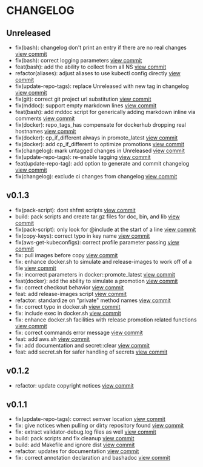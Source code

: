 # CHANGELOG

## Unreleased

* fix(bash): changelog don't print an entry if there are no real changes [view commit](https://github.com/catenasys/shell-scripts/commit/ef41ece488f91cbe7c58c6b106ea89ff609af5c6)
* fix(bash): correct logging parameters [view commit](https://github.com/catenasys/shell-scripts/commit/307ce0d94431c8717d047eb2402b2cbd48fb6cb3)
* feat(bash): add the ability to collect from all NS [view commit](https://github.com/catenasys/shell-scripts/commit/49402e983915b0a372f84613ded393d43b6d063d)
* refactor(aliases): adjust aliases to use kubectl config directly [view commit](https://github.com/catenasys/shell-scripts/commit/7942c1589fde4407477d17d275302cea53c0429f)
* fix(update-repo-tags): replace Unreleased with new tag in changelog [view commit](https://github.com/catenasys/shell-scripts/commit/4c2aa9c944247cf77d26a5dbcf18f5bfcafc3c73)
* fix(git): correct git project url substitution [view commit](https://github.com/catenasys/shell-scripts/commit/1b583b9bc618ec6af3537ff571bc1c10e4c5a300)
* fix(mddoc): support empty markdown lines [view commit](https://github.com/catenasys/shell-scripts/commit/9fdb5f2d6da836d5c4771ac6cebc3f8cf6aaf053)
* feat(bash): add mddoc script for generically adding markdown inline via comments [view commit](https://github.com/catenasys/shell-scripts/commit/ae3aaa8dbb9461b38cd520b95e5e959246675c96)
* fix(docker): repo_tags_has compensate for dockerhub dropping real hostnames [view commit](https://github.com/catenasys/shell-scripts/commit/ddb5cab0d19e9be4ccf4a3ddd57c1d734ed2028c)
* fix(docker): cp_if_different always in promote_latest [view commit](https://github.com/catenasys/shell-scripts/commit/094a779803d922b31cc54c5ff88da8605f577ab8)
* fix(docker): add cp_if_different to optimize promotions [view commit](https://github.com/catenasys/shell-scripts/commit/e058809b696179d7c2880895e3dcb454ac8e28f5)
* fix(changelog): mark untagged changes in Unreleased [view commit](https://github.com/catenasys/shell-scripts/commit/d4d60dcf26195e3be9ffbf1fe0e829513e730614)
* fix(update-repo-tags): re-enable tagging [view commit](https://github.com/catenasys/shell-scripts/commit/96f0bed726c1da6b56aa7566cc61f1272b8f1c8b)
* feat(update-repo-tag): add option to generate and commit changelog [view commit](https://github.com/catenasys/shell-scripts/commit/e45461d129ef487bb322135671a1fcee55722481)
* fix(changelog): exclude ci changes from changelog [view commit](https://github.com/catenasys/shell-scripts/commit/944c0bc0a664d27a9436f23e9d7ab085ca1a4a33)

## v0.1.3

* fix(pack-script): dont shfmt scripts [view commit](https://github.com/catenasys/shell-scripts/commit/c9659b88ed60578e99c7c95f173736f38ab9bf52)
* build: pack scripts and create tar.gz files for doc, bin, and lib [view commit](https://github.com/catenasys/shell-scripts/commit/a93fb981431b906f238dc2f1967d3645efcfdce2)
* fix(pack-script): only look for @include at the start of a line [view commit](https://github.com/catenasys/shell-scripts/commit/320fd376a744a35d76fc7de66c65994e3a201cf6)
* fix(copy-keys): correct typo in key name [view commit](https://github.com/catenasys/shell-scripts/commit/efb1adbea3bed67af0f297c3bbe4105ecfc9b588)
* fix(aws-get-kubeconfigs): correct profile parameter passing [view commit](https://github.com/catenasys/shell-scripts/commit/d214e2e6a0c029988dc0ef97349f46fe44b172ad)
* fix: pull images before copy [view commit](https://github.com/catenasys/shell-scripts/commit/7a20f49ed4717d9f0f1c61fc7d8de587c97b081c)
* fix: enhance docker.sh to simulate and release-images to work off of a file [view commit](https://github.com/catenasys/shell-scripts/commit/5382a3472149b276237d4ffc383000b3a2a9622e)
* fix: incorrect parameters in docker::promote_latest [view commit](https://github.com/catenasys/shell-scripts/commit/e46952d7ec299dc06f8c3314641d91e82b9a6391)
* feat(docker): add the ability to simulate a promotion [view commit](https://github.com/catenasys/shell-scripts/commit/4a270e43d7249483892ae5f0d6c7263858c950b0)
* fix: correct checkout behavior [view commit](https://github.com/catenasys/shell-scripts/commit/de95390bf68c559dfdb045c2e406b39307a44d97)
* feat: add release-images script [view commit](https://github.com/catenasys/shell-scripts/commit/297a5877f8dca404a8eaf575efd45273d9fbf342)
* refactor: standardize on "private" method names [view commit](https://github.com/catenasys/shell-scripts/commit/b226d35be7354a71fb59121e621c298240bf9805)
* fix: correct typo in docker.sh [view commit](https://github.com/catenasys/shell-scripts/commit/236a04ce0910a0bab09f779eaecf9f9ef7bb2920)
* fix: include exec in docker.sh [view commit](https://github.com/catenasys/shell-scripts/commit/9fed31188ce63a3e74ad608d4e123005b2d07377)
* fix: enhance docker.sh facilities with release promotion related functions [view commit](https://github.com/catenasys/shell-scripts/commit/fa97d1fbe4764c121989132b1651edcf7caf4986)
* fix: correct commands error message [view commit](https://github.com/catenasys/shell-scripts/commit/b2a4f0359949a9bdbfe1167211861e0009c54b20)
* feat: add aws.sh [view commit](https://github.com/catenasys/shell-scripts/commit/01d3bdc6e070d533360db1189cc1d1715ba59ac5)
* fix: add documentation and secret::clear [view commit](https://github.com/catenasys/shell-scripts/commit/03d96f17649661052f4fe905be447fcf5b2042e7)
* feat: add secret.sh for safer handling of secrets [view commit](https://github.com/catenasys/shell-scripts/commit/42eff9ada3de71bc20c2922053c70cc0a2175480)

## v0.1.2

* refactor: update copyright notices [view commit](https://github.com/catenasys/shell-scripts/commit/87e5f8d2bc84f0cb980cb4dd736ac26b26b6b6f5)

## v0.1.1

* fix(update-repo-tags): correct semver location [view commit](https://github.com/catenasys/shell-scripts/commit/0a453d28d04617a36e5fb4237b548ec7e19e22ab)
* fix: give notices when pulling or dirty repository found [view commit](https://github.com/catenasys/shell-scripts/commit/71200d9ae8f29005de3aa0047f618ff6d271700a)
* fix: extract validator-debug.log files as well [view commit](https://github.com/catenasys/shell-scripts/commit/eb97cf73ba6d40a2d277f6559822d494f6eb7e83)
* build: pack scripts and fix cleanup [view commit](https://github.com/catenasys/shell-scripts/commit/e9b893b5f3d09aa329af0fb25a822da28dae06ee)
* build: add Makefile and ignore dist [view commit](https://github.com/catenasys/shell-scripts/commit/ac92c3c1456b01f1a9a0ff4155534469cc07c1e5)
* refactor: updates for documentation [view commit](https://github.com/catenasys/shell-scripts/commit/e8d29f6e38f8a518fd1731e2f4bd4247b4d17398)
* fix: correct annotation declaration and bashadoc [view commit](https://github.com/catenasys/shell-scripts/commit/612a1011208b7ed8709dd02fbdb2dbc6bd28a348)

